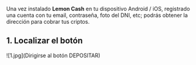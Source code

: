Una vez instalado **Lemon Cash** en tu dispositivo Android / iOS, registrado una cuenta con tu email, contraseña, foto del DNI, etc; podrás obtener la dirección para cobrar tus criptos.

## 1. Localizar el botón

![1.jpg](Dirigirse al botón DEPOSITAR)
